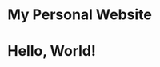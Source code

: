 # My Personal Website
<!DOCTYPE html>
<html lang="en">

  <head>
  <title>My Personal Website</title>
  </head>

  <body>
    <h1> Hello, World! </h1>
</body>

</html>